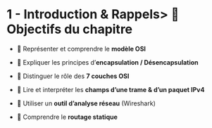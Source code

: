 # 1 - Introduction & Rappels> **🎯 Objectifs du chapitre**
- 🔹 Représenter et comprendre le **modèle OSI**



- 🔹 Expliquer les principes d’**encapsulation / Désencapsulation**



- 🔹 Distinguer le rôle des **7 couches OSI**



- 🔹 Lire et interpréter les **champs d’une trame & d’un paquet IPv4**



- 🔹 Utiliser un **outil d’analyse réseau** (Wireshark)



- 🔹 Comprendre le **routage statique**
